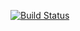 [![Build Status](https://travis-ci.org/MoiseevaAlena/RFCSearcher.svg?branch=master)](https://travis-ci.org/MoiseevaAlena/RFCSearcher)